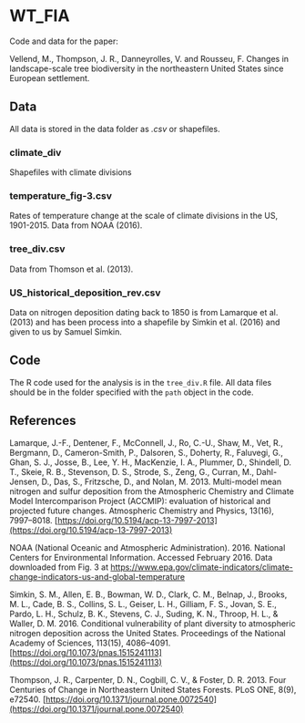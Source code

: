 # WT_FIA

Code and data for the paper:

Vellend, M., Thompson, J. R., Danneyrolles, V. and Rousseu, F. Changes in landscape-scale tree biodiversity in the northeastern United States since European settlement.


## Data

All data is stored in the data folder as *.csv* or shapefiles.

### climate_div

Shapefiles with climate divisions

### temperature_fig-3.csv

Rates of temperature change at the scale of climate divisions in the US, 1901-2015. Data from NOAA (2016).

### tree_div.csv

Data from Thomson et al. (2013). 

### US_historical_deposition_rev.csv

Data on nitrogen deposition dating back to 1850 is from Lamarque et al. (2013) and has been process into a shapefile by Simkin et al. (2016) and given to us by Samuel Simkin.

## Code

The R code used for the analysis is in the `tree_div.R` file. All data files should be in the folder specified with the `path` object in the code.

## References

Lamarque, J.-F., Dentener, F., McConnell, J., Ro, C.-U., Shaw, M., Vet, R., Bergmann, D., Cameron-Smith, P., Dalsoren, S., Doherty, R., Faluvegi, G., Ghan, S. J., Josse, B., Lee, Y. H., MacKenzie, I. A., Plummer, D., Shindell, D. T., Skeie, R. B., Stevenson, D. S., Strode, S., Zeng, G., Curran, M., Dahl-Jensen, D., Das, S., Fritzsche, D., and Nolan, M. 2013. Multi-model mean nitrogen and sulfur deposition from the Atmospheric Chemistry and Climate Model Intercomparison Project (ACCMIP): evaluation of historical and projected future changes. Atmospheric Chemistry and Physics, 13(16), 7997–8018. [https://doi.org/10.5194/acp-13-7997-2013](https://doi.org/10.5194/acp-13-7997-2013)

NOAA (National Oceanic and Atmospheric Administration). 2016. National Centers for Environmental Information. Accessed February 2016. Data downloaded from Fig. 3 at https://www.epa.gov/climate-indicators/climate-change-indicators-us-and-global-temperature

Simkin, S. M., Allen, E. B., Bowman, W. D., Clark, C. M., Belnap, J., Brooks, M. L., Cade, B. S., Collins, S. L., Geiser, L. H., Gilliam, F. S., Jovan, S. E., Pardo, L. H., Schulz, B. K., Stevens, C. J., Suding, K. N., Throop, H. L., & Waller, D. M. 2016. Conditional vulnerability of plant diversity to atmospheric nitrogen deposition across the United States. Proceedings of the National Academy of Sciences, 113(15), 4086–4091. [https://doi.org/10.1073/pnas.1515241113](https://doi.org/10.1073/pnas.1515241113)

Thompson, J. R., Carpenter, D. N., Cogbill, C. V., & Foster, D. R. 2013. Four Centuries of Change in Northeastern United States Forests. PLoS ONE, 8(9), e72540. [https://doi.org/10.1371/journal.pone.0072540](https://doi.org/10.1371/journal.pone.0072540)




